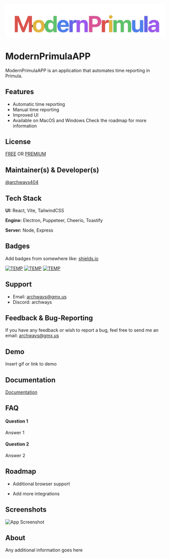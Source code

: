 
![Logo](https://github.com/archways404/ModernPrimulaApp/blob/main/image_transparent_all-removebg-preview.png)

# ModernPrimulaAPP

ModernPrimulaAPP is an application that automates time reporting in Primula.


## Features

- Automatic time reporting
- Manual time reporting
- Improved UI
- Available on MacOS and Windows
Check the roadmap for more information


## License
[FREE](https://archways404.dev/) OR
[PREMIUM](https://archways404.dev/)


## Maintainer(s) & Developer(s)

[@archways404](https://www.github.com/archways404)


## Tech Stack

**UI:** React, Vite, TailwindCSS

**Engine:** Electron, Puppeteer, Cheerio, Toastify

**Server:** Node, Express


## Badges

Add badges from somewhere like: [shields.io](https://shields.io/)

[![TEMP](https://img.shields.io/badge/License-MIT-green.svg)](https://choosealicense.com/licenses/mit/)
[![TEMP](https://img.shields.io/badge/License-GPL%20v3-yellow.svg)](https://opensource.org/licenses/)
[![TEMP](https://img.shields.io/badge/license-AGPL-blue.svg)](http://www.gnu.org/licenses/agpl-3.0)


## Support

- Email: archways@gmx.us 
- Discord: archways


## Feedback & Bug-Reporting

If you have any feedback or wish to report a bug, feel free to send me an email: archways@gmx.us


## Demo

Insert gif or link to demo


## Documentation

[Documentation](https://linktodocumentation)


## FAQ

#### Question 1

Answer 1

#### Question 2

Answer 2


## Roadmap

- Additional browser support

- Add more integrations


## Screenshots

![App Screenshot](https://via.placeholder.com/468x300?text=App+Screenshot+Here)


## About

Any additional information goes here


